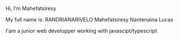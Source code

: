 Hi, I’m Mahefatsiresy

My full name is: RANDRIANARIVELO Mahefatsiresy Nantenaina Lucas

I'am a junior web developper working with javascipt/typescript
